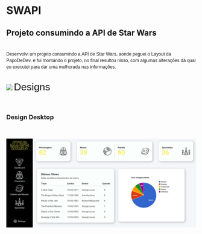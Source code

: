 # SWAPI

## Projeto consumindo a API de Star Wars

<link rel="preconnect" href="https://fonts.googleapis.com">
<link rel="preconnect" href="https://fonts.gstatic.com" crossorigin>
<link href="https://fonts.googleapis.com/css2?family=Poppins:wght@700&display=swap" rel="stylesheet">

<br>

<span style="font-family: 'Poppins', sans-serif;font-size:9pt">
    Desenvolvi um projeto consumindo a API de Star Wars, aonde peguei o Layout da PapoDeDev, e fui montando o projeto, no final resultou nisso, com algumas alterações dá qual eu executei para dar uma melhorada nas informações.
</span>

<br>
<br>

<img src="https://camo.githubusercontent.com/3fa18cce0455bff030d54f283e560749b45f7bf4f2751857db81ff1bc3cb2bce/68747470733a2f2f696d672e69636f6e73382e636f6d2f6475736b2f36342f3030303030302f6b726974612e706e67"/> <span style="font-family: 'Poppins', sans-serif;font-size:20pt"> Designs<span>

<br>

### **Design Desktop**

<br>

![Design](assets/Design/Design)
